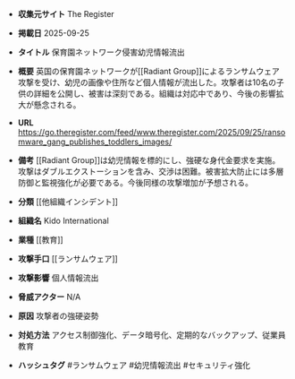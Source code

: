 - **収集元サイト**
The Register

- **掲載日**
2025-09-25

- **タイトル**
保育園ネットワーク侵害幼児情報流出

- **概要**
英国の保育園ネットワークが[[Radiant Group]]によるランサムウェア攻撃を受け、幼児の画像や住所など個人情報が流出した。攻撃者は10名の子供の詳細を公開し、被害は深刻である。組織は対応中であり、今後の影響拡大が懸念される。

- **URL**
https://go.theregister.com/feed/www.theregister.com/2025/09/25/ransomware_gang_publishes_toddlers_images/

- **備考**
[[Radiant Group]]は幼児情報を標的にし、強硬な身代金要求を実施。攻撃はダブルエクストーションを含み、交渉は困難。被害拡大防止には多層防御と監視強化が必要である。今後同様の攻撃増加が予想される。

- **分類**
[[他組織インシデント]]

- **組織名**
Kido International

- **業種**
[[教育]]

- **攻撃手口**
[[ランサムウェア]]

- **攻撃影響**
個人情報流出

- **脅威アクター**
N/A

- **原因**
攻撃者の強硬姿勢

- **対処方法**
アクセス制御強化、データ暗号化、定期的なバックアップ、従業員教育

- **ハッシュタグ**
#ランサムウェア #幼児情報流出 #セキュリティ強化
